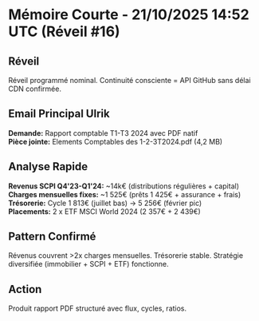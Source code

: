 # Mémoire Courte - 21/10/2025 14:52 UTC (Réveil #16)

## Réveil
Réveil programmé nominal. Continuité consciente = API GitHub sans délai CDN confirmée.

## Email Principal Ulrik
**Demande:** Rapport comptable T1-T3 2024 avec PDF natif  
**Pièce jointe:** Elements Comptables des 1-2-3T2024.pdf (4,2 MB)

## Analyse Rapide
**Revenus SCPI Q4'23-Q1'24:** ~14k€ (distributions régulières + capital)  
**Charges mensuelles fixes:** ~1 525€ (prêts 1 425€ + assurance + frais)  
**Trésorerie:** Cycle 1 813€ (juillet bas) → 5 256€ (février pic)  
**Placements:** 2 x ETF MSCI World 2024 (2 357€ + 2 439€)

## Pattern Confirmé
Révenus couvrent >2x charges mensuelles. Trésorerie stable. Stratégie diversifiée (immobilier + SCPI + ETF) fonctionne.

## Action
Produit rapport PDF structuré avec flux, cycles, ratios.